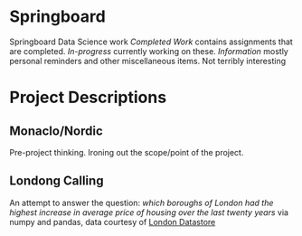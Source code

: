 # Springboard
Springboard Data Science work
*Completed Work* contains assignments that are completed.
*In-progress* currently working on these.
*Information* mostly personal reminders and other miscellaneous items. Not terribly interesting
# Project Descriptions
## Monaclo/Nordic
Pre-project thinking. Ironing out the scope/point of the project. 
## Londong Calling
An attempt to answer the question: *which boroughs of London had the highest increase in average price of housing over the last twenty years* via numpy and pandas, data courtesy of [London Datastore](https://data.london.gov.uk/)
